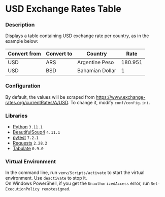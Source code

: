 # USD Exchange Rates Table

### Description
Displays a table containing USD exchange rate per country, as in the example below:

| Convert from  | Convert to | Country         | Rate       |
| ------ |------------|-----------------|------------|
| USD | ARS        | Argentine Peso  | 180.951    |
| USD | BSD        | Bahamian Dollar | 1          |

### Configuration
By default, the values will be scraped from https://www.exchange-rates.org/currentRates/A/USD.
To change it, modify `conf/config.ini`.

### Libraries
- [Python](https://www.python.org/) `3.11.1`
- [BeautifulSoup4](https://pypi.org/project/beautifulsoup4/) `4.11.1`
- [pytest](https://docs.pytest.org/en/7.2.x/contents.html) `7.2.1`
- [Requests](https://pypi.org/project/requests/) `2.28.2`
- [Tabulate](https://pypi.org/project/tabulate/) `0.9.0`

### Virtual Environment
In the command line, run `venv/Scripts/activate` to start the virtual environment.
Use `deactivate` to stop it.<br>
On Windows PowerShell, if you get the `UnauthorizedAccess` error, run `Set-ExecutionPolicy remotesigned`.
